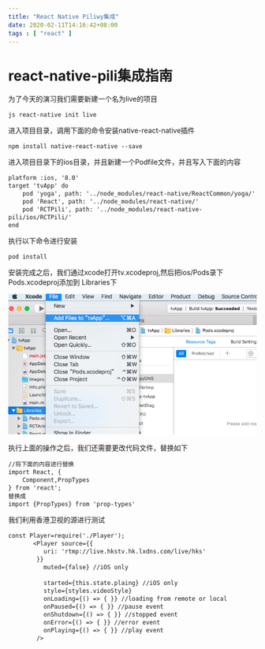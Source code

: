 ```yaml
---
title: "React Native Piliwy集成"
date: 2020-02-11T14:16:42+08:00
tags : [ "react" ]
---
```


# react-native-pili集成指南
为了今天的演习我们需要新建一个名为live的项目

```
js react-native init live
```

进入项目目录，调用下面的命令安装native-react-native插件
<!--more-->

```
npm install native-react-native --save
```
进入项目目录下的ios目录，并且新建一个Podfile文件，并且写入下面的内容

```
platform :ios, '8.0'
target 'tvApp' do
	pod 'yoga', path: '../node_modules/react-native/ReactCommon/yoga/'    
	pod 'React', path: '../node_modules/react-native/'    
	pod 'RCTPili', path: '../node_modules/react-native-pili/ios/RCTPili/'    
end
```
执行以下命令进行安装

```
pod install
```
安装完成之后，我们通过xcode打开tv.xcodeproj,然后把ios/Pods录下 Pods.xcodeproj添加到 Libraries下

![](/images/09095110_z1Go.png)

执行上面的操作之后，我们还需要更改代码文件，替换如下

``` 
//将下面的内容进行替换
import React, {
    Component,PropTypes
} from 'react';
替换成
import {PropTypes} from 'prop-types'
```

我们利用香港卫视的源进行测试

```
const Player=require('./Player');
       <Player source={{
          uri: 'rtmp://live.hkstv.hk.lxdns.com/live/hks'
        }}
          muted={false} //iOS only

          started={this.state.plaing} //iOS only
          style={styles.videoStyle}
          onLoading={() => { }} //loading from remote or local
          onPaused={() => { }} //pause event
          onShutdown={() => { }} //stopped event
          onError={() => { }} //error event
          onPlaying={() => { }} //play event
        />
```
